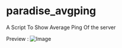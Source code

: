 # paradise_avgping
 A Script To Show Average Ping Of the server


Preview : ![Image](https://github.com/user-attachments/assets/26f396dd-ac0c-4ba5-b79f-b1fee627167d)